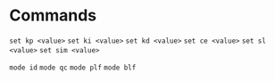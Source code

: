 # Commands

`set kp <value>`
`set ki <value>`
`set kd <value>`
`set ce <value>`
`set sl <value>`
`set sim <value>`

`mode id`
`mode qc`
`mode plf`
`mode blf`
